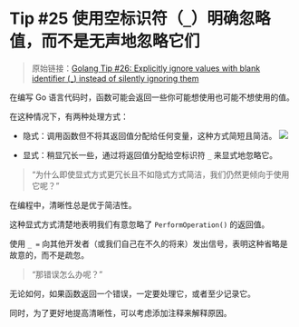# Tip #25 使用空标识符（`_`）明确忽略值，而不是无声地忽略它们

> 原始链接：[Golang Tip #26: Explicitly ignore values with blank identifier (\_) instead of silently ignoring them](https://twitter.com/func25/status/1759900581315870883)

在编写 Go 语言代码时，函数可能会返回一些你可能想使用也可能不想使用的值。

在这种情况下，有两种处理方式：

- 隐式：调用函数但不将其返回值分配给任何变量，这种方式简短且简洁。
  ![](./images/026/1.png)

- 显式：稍显冗长一些，通过将返回值分配给空标识符 `_` 来显式地忽略它。

> “为什么即使显式方式更冗长且不如隐式方式简洁，我们仍然更倾向于使用它呢？”

在编程中，清晰性总是优于简洁性。

这种显式方式清楚地表明我们有意忽略了 `PerformOperation()` 的返回值。

使用 `_ =` 向其他开发者（或我们自己在不久的将来）发出信号，表明这种省略是故意的，而不是疏忽。

> “那错误怎么办呢？”

无论如何，如果函数返回一个错误，一定要处理它，或者至少记录它。

同时，为了更好地提高清晰性，可以考虑添加注释来解释原因。
